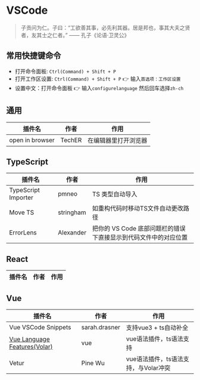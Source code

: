 # VSCode

> 子贡问为仁。子曰：“工欲善其事，必先利其器。居是邦也，事其大夫之贤者，友其士之仁者。”     —— 孔子《论语·卫灵公》

## 常用快捷键命令
- 打开命令面板: `Ctrl(Command) + Shift + P`
- 打开工作区设置: `Ctrl(Command) + Shift + P` 👉 输入`首选项：工作区设置`
- 设置中文：打开命令面板 👉 输入`configurelanguage` 然后回车选择`zh-ch`

## 通用

插件名 | 作者 | 作用
-|-|-
open in browser | TechER | 在编辑器里打开浏览器

## TypeScript
插件名 | 作者 | 作用
-|-|-
TypeScript Importer | pmneo | TS 类型自动导入
Move TS | stringham | 如重构代码时移动TS文件自动更改路径
ErrorLens | Alexander | 把你的 VS Code 底部问题栏的错误下直接显示到代码文件中的对应位置

## React

插件名 | 作者 | 作用
-|-|-

## Vue

插件名 | 作者 | 作用
-|-|-
Vue VSCode Snippets | sarah.drasner | 支持vue3 + ts自动补全
[Vue Language Features(Volar)](https://github.com/johnsoncodehk/volar) | vue | vue语法插件，ts语法支持
Vetur | Pine Wu | vue语法插件，ts语法支持，与Volar冲突